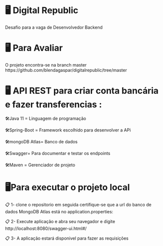 <h1> 🖥️ Digital Republic</h1>

<p>Desafio para a vaga de Desenvolvedor Backend </p>

<h1> 🖥️ Para Avaliar </h1>

 <p>O projeto encontra-se na branch master https://github.com/blendagaspar/digitalrepublic/tree/master </p>

<h1>🖥️ API REST para criar conta bancária e fazer transferencias :</h1>

<p>🛠️Java 11 = Linguagem de programação</p>
<p>🛠️Spring-Boot = Framework escolhido para desenvolver a APi</p>
<p>🛠️mongoDB Atlas= Banco de dados</p> 
<p>🛠️Swagger= Para documentar e testar os endpoints</p>
<p>🛠️Maven = Gerenciador de projeto</p>
  
<h1> 🖥️Para executar o projeto local</h1>

<p>📋 1- clone o repositorio em seguida certifique-se que  a url do banco de dados MongoDB Atlas está no application.properties: </p>
<p>📋 2- Execute aplicação e abra seu navegador e digite http://localhost:8080/swagger-ui.html#/ </p>
<p>📋 3- A aplicação estará disponivel para fazer as requisições</p>
 

